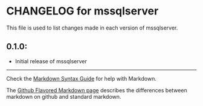 # CHANGELOG for mssqlserver

This file is used to list changes made in each version of mssqlserver.

## 0.1.0:

* Initial release of mssqlserver

- - -
Check the [Markdown Syntax Guide](http://daringfireball.net/projects/markdown/syntax) for help with Markdown.

The [Github Flavored Markdown page](http://github.github.com/github-flavored-markdown/) describes the differences between markdown on github and standard markdown.
